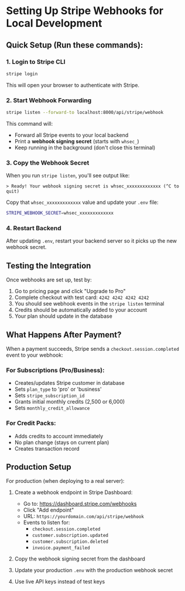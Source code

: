 # Setting Up Stripe Webhooks for Local Development

## Quick Setup (Run these commands):

### 1. Login to Stripe CLI
```bash
stripe login
```
This will open your browser to authenticate with Stripe.

### 2. Start Webhook Forwarding
```bash
stripe listen --forward-to localhost:8000/api/stripe/webhook
```

This command will:
- Forward all Stripe events to your local backend
- Print a **webhook signing secret** (starts with `whsec_`)
- Keep running in the background (don't close this terminal)

### 3. Copy the Webhook Secret
When you run `stripe listen`, you'll see output like:
```
> Ready! Your webhook signing secret is whsec_xxxxxxxxxxxxx (^C to quit)
```

Copy that `whsec_xxxxxxxxxxxxx` value and update your `.env` file:
```bash
STRIPE_WEBHOOK_SECRET=whsec_xxxxxxxxxxxxx
```

### 4. Restart Backend
After updating `.env`, restart your backend server so it picks up the new webhook secret.

## Testing the Integration

Once webhooks are set up, test by:

1. Go to pricing page and click "Upgrade to Pro"
2. Complete checkout with test card: `4242 4242 4242 4242`
3. You should see webhook events in the `stripe listen` terminal
4. Credits should be automatically added to your account
5. Your plan should update in the database

## What Happens After Payment?

When a payment succeeds, Stripe sends a `checkout.session.completed` event to your webhook:

### For Subscriptions (Pro/Business):
- Creates/updates Stripe customer in database
- Sets `plan_type` to 'pro' or 'business'
- Sets `stripe_subscription_id`
- Grants initial monthly credits (2,500 or 6,000)
- Sets `monthly_credit_allowance`

### For Credit Packs:
- Adds credits to account immediately
- No plan change (stays on current plan)
- Creates transaction record

## Production Setup

For production (when deploying to a real server):

1. Create a webhook endpoint in Stripe Dashboard:
   - Go to: https://dashboard.stripe.com/webhooks
   - Click "Add endpoint"
   - URL: `https://yourdomain.com/api/stripe/webhook`
   - Events to listen for:
     - `checkout.session.completed`
     - `customer.subscription.updated`
     - `customer.subscription.deleted`
     - `invoice.payment_failed`

2. Copy the webhook signing secret from the dashboard
3. Update your production `.env` with the production webhook secret
4. Use live API keys instead of test keys
